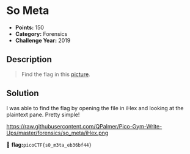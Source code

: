 # So Meta
* **Points:** 150
* **Category:** Forensics
* **Challenge Year:** 2019

## Description
> Find the flag in this <a href="https://jupiter.challenges.picoctf.org/static/89b371a46702a31aa9931a2a2b12f8bf/pico_img.png">picture</a>.
>
>

## Solution
I was able to find the flag by opening the file in iHex and looking at the plaintext pane. Pretty simple! 

https://raw.githubusercontent.com/QPalmer/Pico-Gym-Write-Ups/master/forensics/so_meta/iHex.png

:black_flag: **flag:**`picoCTF{s0_m3ta_eb36bf44}`
